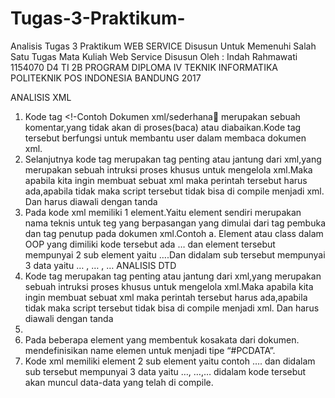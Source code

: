 # Tugas-3-Praktikum-
Analisis Tugas 3 Praktikum WEB SERVICE
Disusun Untuk Memenuhi Salah Satu Tugas Mata Kuliah Web Service
Disusun Oleh :
Indah Rahmawati
1154070
D4 TI 2B
PROGRAM DIPLOMA IV TEKNIK INFORMATIKA
POLITEKNIK POS INDONESIA
BANDUNG
2017

ANALISIS XML
1.	Kode tag <!-Contoh Dokumen xml/sederhana merupakan sebuah komentar,yang tidak akan di proses(baca) atau diabaikan.Kode tag tersebut berfungsi untuk membantu user dalam membaca dokumen xml.
2.	Selanjutnya kode tag  <?xml version=”1.0” encoding=”UTF-8”?> merupakan tag penting atau jantung dari xml,yang merupakan sebuah intruksi proses khusus untuk mengelola xml.Maka apabila kita ingin membuat sebuat xml maka perintah tersebut harus ada,apabila tidak maka script tersebut tidak bisa di compile menjadi xml. Dan harus diawali dengan tanda  <?....?>
3.	Pada kode xml memiliki 1 element.Yaitu element sendiri merupakan nama teknis untuk teg yang berpasangan yang dimulai dari tag pembuka dan tag penutup pada dokumen xml.Contoh
a.	Element atau class dalam OOP yang dimiliki kode tersebut ada <cabang >…</cabang> dan element tersebut mempunyai 2 sub element yaitu <olahraga >…</olahraga >.Dan didalam sub tersebut mempunyai 3 data  yaitu <basket>…</basket> , <volley>…</volly> , <tennis>… </tennis>
ANALISIS DTD 
1.	Kode tag <?xml version=”1.0” encoding=”UTF-8”?> merupakan tag penting atau jantung dari xml,yang merupakan sebuah intruksi proses khusus untuk mengelola xml.Maka apabila kita ingin membuat sebuat xml maka perintah tersebut harus ada,apabila tidak maka script tersebut tidak bisa di compile menjadi xml. Dan harus diawali dengan tanda  <?....?>
2.	<!DOCTYPE address [ - Deklarasi DOCTYPE memiliki tanda seru (!) pada awal nama element. DOCTYPE menginformasikan parser yang DTD kaitkan dengan doumen xml .
3.	Pada beberapa element yang membentuk kosakata dari <name> dokumen.<!Name ELEMEN (#PCDATA)> mendefinisikan name elemen untuk menjadi tipe “#PCDATA”.
4.	Kode xml memiliki element 2 sub element yaitu contoh <alamat >….</alamat> dan didalam sub tersebut mempunyai 3 data yaitu <nama>…</nama>, <perusahaan>…</perusahaan>,<nomortelpon>…</nomortelpon> didalam kode tersebut akan muncul data-data yang telah di compile.



